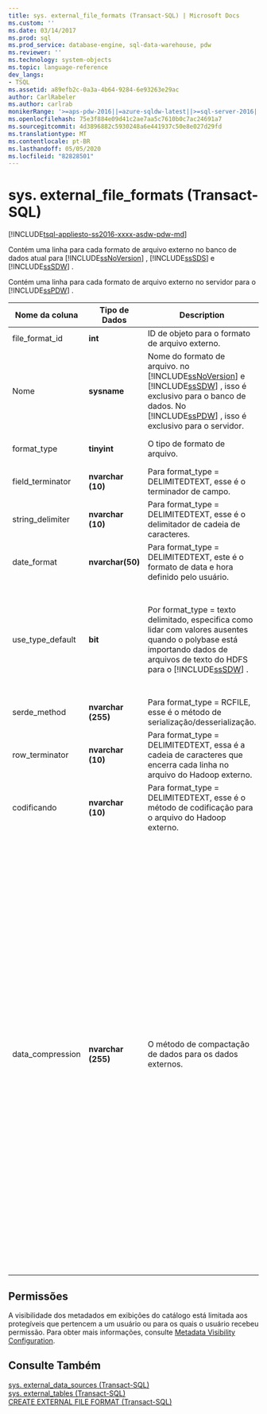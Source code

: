```yaml
---
title: sys. external_file_formats (Transact-SQL) | Microsoft Docs
ms.custom: ''
ms.date: 03/14/2017
ms.prod: sql
ms.prod_service: database-engine, sql-data-warehouse, pdw
ms.reviewer: ''
ms.technology: system-objects
ms.topic: language-reference
dev_langs:
- TSQL
ms.assetid: a89efb2c-0a3a-4b64-9284-6e93263e29ac
author: CarlRabeler
ms.author: carlrab
monikerRange: '>=aps-pdw-2016||=azure-sqldw-latest||>=sql-server-2016||=sqlallproducts-allversions||>=sql-server-linux-2017||=azuresqldb-mi-current'
ms.openlocfilehash: 75e3f884e09d41c2ae7aa5c7610b0c7ac24691a7
ms.sourcegitcommit: 4d3896882c5930248a6e441937c50e8e027d29fd
ms.translationtype: MT
ms.contentlocale: pt-BR
ms.lasthandoff: 05/05/2020
ms.locfileid: "82828501"
---
```

# <a name="sysexternal_file_formats-transact-sql"></a>sys. external_file_formats (Transact-SQL)
[!INCLUDE[tsql-appliesto-ss2016-xxxx-asdw-pdw-md](../../includes/tsql-appliesto-ss2016-xxxx-asdw-pdw-md.md)]

  Contém uma linha para cada formato de arquivo externo no banco de dados atual para [!INCLUDE[ssNoVersion](../../includes/ssnoversion-md.md)] , [!INCLUDE[ssSDS](../../includes/sssds-md.md)] e [!INCLUDE[ssSDW](../../includes/sssdw-md.md)] .  
  
 Contém uma linha para cada formato de arquivo externo no servidor para o [!INCLUDE[ssPDW](../../includes/sspdw-md.md)] .  
  
|Nome da coluna|Tipo de Dados|Description|Intervalo|  
|-----------------|---------------|-----------------|-----------|  
|file_format_id|**int**|ID de objeto para o formato de arquivo externo.||  
|Nome|**sysname**|Nome do formato de arquivo. no [!INCLUDE[ssNoVersion](../../includes/ssnoversion-md.md)] e [!INCLUDE[ssSDW](../../includes/sssdw-md.md)] , isso é exclusivo para o banco de dados. No [!INCLUDE[ssPDW](../../includes/sspdw-md.md)] , isso é exclusivo para o servidor.||  
|format_type|**tinyint**|O tipo de formato de arquivo.|DELIMITEDTEXT, RCFILE, ORC, PARQUET|  
|field_terminator|**nvarchar (10)**|Para format_type = DELIMITEDTEXT, esse é o terminador de campo.||  
|string_delimiter|**nvarchar (10)**|Para format_type = DELIMITEDTEXT, esse é o delimitador de cadeia de caracteres.||  
|date_format|**nvarchar(50)**|Para format_type = DELIMITEDTEXT, este é o formato de data e hora definido pelo usuário.||  
|use_type_default|**bit**|Por format_type = texto delimitado, especifica como lidar com valores ausentes quando o polybase está importando dados de arquivos de texto do HDFS para o [!INCLUDE[ssSDW](../../includes/sssdw-md.md)] .|0-armazenar valores ausentes como a cadeia de caracteres ' NULL '.<br /><br /> 1-armazenar valores ausentes como o valor padrão da coluna.|  
|serde_method|**nvarchar (255)**|Para format_type = RCFILE, esse é o método de serialização/desserialização.||  
|row_terminator|**nvarchar (10)**|Para format_type = DELIMITEDTEXT, essa é a cadeia de caracteres que encerra cada linha no arquivo do Hadoop externo.|Sempre ' \n '.|  
|codificando|**nvarchar (10)**|Para format_type = DELIMITEDTEXT, esse é o método de codificação para o arquivo do Hadoop externo.|Sempre ' UTF8 '.|  
|data_compression|**nvarchar (255)**|O método de compactação de dados para os dados externos.|Para format_type = DELIMITEDTEXT:<br /><br /> -' org. Apache. Hadoop. IO. compress. defaultcodec '<br />-' org. Apache. Hadoop. IO. compress. GzipCodec '<br /><br /> Para format_type = RCFILE:<br /><br /> -' org. Apache. Hadoop. IO. compress. defaultcodec '<br /><br /> Para format_type = ORC:<br /><br /> -' org. Apache. Hadoop. IO. compress. defaultcodec '<br />-' org. Apache. Hadoop. IO. compress. SnappyCodec '<br /><br /> Para format_type = PARQUET:<br /><br /> -' org. Apache. Hadoop. IO. compress. GzipCodec '<br />-' org. Apache. Hadoop. IO. compress. SnappyCodec '|  
  
## <a name="permissions"></a>Permissões  
 A visibilidade dos metadados em exibições do catálogo está limitada aos protegíveis que pertencem a um usuário ou para os quais o usuário recebeu permissão.  Para obter mais informações, consulte [Metadata Visibility Configuration](../../relational-databases/security/metadata-visibility-configuration.md).  
  
## <a name="see-also"></a>Consulte Também  
 [sys. external_data_sources &#40;Transact-SQL&#41;](../../relational-databases/system-catalog-views/sys-external-data-sources-transact-sql.md)   
 [sys. external_tables &#40;Transact-SQL&#41;](../../relational-databases/system-catalog-views/sys-external-tables-transact-sql.md)   
 [CREATE EXTERNAL FILE FORMAT &#40;Transact-SQL&#41;](../../t-sql/statements/create-external-file-format-transact-sql.md)  
  
  
